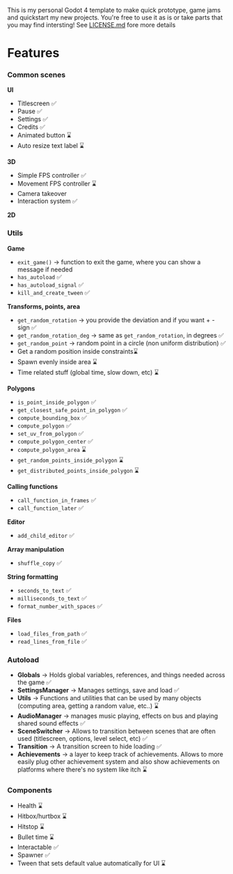 This is my personal Godot 4 template to make quick prototype, game jams and quickstart my new projects. You're free to use it as is or take parts that you may find intersting! See [LICENSE.md]() fore more details

# Features

### Common scenes

**UI**
- Titlescreen ✅
- Pause ✅
- Settings ✅
- Credits ✅
- Animated button ⌛
- Auto resize text label ⌛

**3D**
- Simple FPS controller ✅
- Movement FPS controller ⌛
- Camera takeover
- Interaction system ✅

**2D**

### **Utils**

**Game**
- `exit_game()` → function to exit the game, where you can show a message if needed
- `has_autoload` ✅
- `has_autoload_signal` ✅
- `kill_and_create_tween` ✅

**Transforms, points, area**
- `get_random_rotation` → you provide the deviation and if you want + - sign ✅
- `get_random_rotation_deg` → same as `get_random_rotation`, in degrees ✅
- `get_random_point` → random point in a circle (non uniform distribution) ✅
- Get a random position inside constraints⌛ 
- Spawn evenly inside area ⌛
- Time related stuff (global time, slow down, etc) ⌛

**Polygons**
- `is_point_inside_polygon` ✅ 
- `get_closest_safe_point_in_polygon` ✅
- `compute_bounding_box` ✅
- `compute_polygon` ✅
- `set_uv_from_polygon` ✅
- `compute_polygon_center` ✅
- `compute_polygon_area` ⌛
- `get_random_points_inside_polygon` ⌛
- `get_distributed_points_inside_polygon` ⌛

**Calling functions**
- `call_function_in_frames` ✅
- `call_function_later` ✅

**Editor**
- `add_child_editor` ✅

**Array manipulation**
- `shuffle_copy` ✅

**String formatting**
- `seconds_to_text` ✅
- `milliseconds_to_text` ✅
- `format_number_with_spaces` ✅

**Files**
- `load_files_from_path` ✅
- `read_lines_from_file` ✅

### Autoload

- **Globals** → Holds global variables, references, and things needed across the game ✅
- **SettingsManager** → Manages settings, save and load ✅
- **Utils** → Functions and utilities that can be used by many objects (computing area, getting a random value, etc..) ⌛
- **AudioManager** → manages music playing, effects on bus and playing shared sound effects ✅
- **SceneSwitcher** → Allows to transition between scenes that are often used (titlescreen, options, level select, etc) ✅
- **Transition** → A transition screen to hide loading ✅
- **Achievements** → a layer to keep track of achievements. Allows to more easily plug other achievement system and also show achievements on platforms where there's no system like itch ⌛

### **Components**

- Health ⌛
- Hitbox/hurtbox ⌛
- Hitstop ⌛
- Bullet time ⌛
- Interactable ✅
- Spawner ✅
- Tween that sets default value automatically for UI ⌛ 